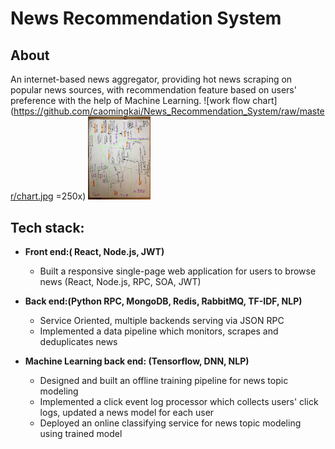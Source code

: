 # News Recommendation System

## About
An internet-based news aggregator, providing hot news scraping on popular news sources, with recommendation feature based on users' preference with the help of Machine Learning.
![work flow chart](https://github.com/caomingkai/News_Recommendation_System/raw/master/chart.jpg =250x)
<img src="chart1.jpg" alt="Drawing" style="width: 100px;"/>
## Tech stack:
- __Front end:( React, Node.js, JWT)__
    + Built a responsive single-page web application for users to browse news (React, Node.js, RPC, SOA, JWT)

- __Back end:(Python RPC, MongoDB, Redis, RabbitMQ, TF-IDF, NLP)__
    + Service Oriented, multiple backends serving via JSON RPC
    + Implemented a data pipeline which monitors, scrapes and deduplicates news

- __Machine Learning back end: (Tensorflow, DNN, NLP)__
    + Designed and built an offline training pipeline for news topic modeling
    + Implemented a click event log processor which collects users' click logs, updated a news model for each user
    + Deployed an online classifying service for news topic modeling using trained model
